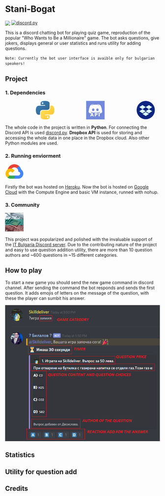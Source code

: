 # Stani-Bogat

  <a>
      <img src="https://i.imgur.com/WX5gvAa.png" align="center">
  </a>

  <a href="https://github.com/Rapptz/discord.py/">
      <img src="https://img.shields.io/badge/discord-py-blue.svg" alt="discord.py">
  </a>

This is a discord chatting bot for playing quiz game, reproduction of the popular "Who Wants to Be a Millionaire" game.
The bot asks questions, give jokers, displays general or user statistics and runs utility for adding questions.

`Note: Currently the bot user interface is avaible only for bulgarian speakers!`

## Project

### 1. Dependencies
<div display="inline-block">
  <a >
      <img style="margin-left: 100px" width=60 src="docs/assets/python_logo.png">
  </a>
  <a >
      <img style="margin-left: 100px" width=60 src="docs/assets/discord_api_logo.png">
  </a>
  <a>
      <img style="margin-left: 100px" width=60 src="docs/assets/dropbox_logo.png">
  </a>
</div>

The whole code in the project is written in **Python**.
For connecting the Discord API is used [discord.py](https://github.com/Rapptz/discord.py "Popular Discord API wrapper written in Python").
**Dropbox API** is used for storing and accessing the whole data in one place in the Dropbox cloud. Also other Python modules are used.


### 2. Running enviorment
<div>
  <a>
      <img width=60 src="docs/assets/google_cloud_logo.png">
  </a>
</div>

Firstly the bot was hosted on [Heroku](https://www.heroku.com).
Now the bot is hosted on [Google Cloud](https://cloud.google.com) with the Compute Engine and basic VM instance, runned with nohup.

### 3. Community
<div>
  <a>
      <img width=60 src="docs/assets/IT_bulgaria_logo.webp">
  </a>
</div>

This project was popularized and polished with the invaluable support of the [IT Bulgaria Discord server](http://discord.gg/dRrdYQf "Largest IT bulgarian Discord server").
Due to the contributing nature of the project and easy to use question addition utility, there are more than 10 question authors and ~600 questions in ~15 different categories.

## How to play

To start a new game you should send the new game command in discord channel. After sending the command the bot responds and sends the first question. It adds emojis of letters on the message of the question, with these the player can sumbit his answer.

<div>
  <a>
      <img src="docs/assets/question_annotations.png">
  </a>
</div>


## Statistics

## Utility for question add

## Credits
